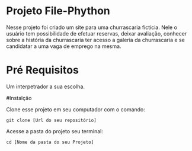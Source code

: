 # Projeto File-Phython
Nesse projeto foi criado um site para uma churrascaria fictícia. Nele o usuário tem possibilidade de efetuar reservas,
deixar avaliação, conhecer sobre a história da churrascaria ter acesso a galeria da churrascaria e se candidatar a uma
vaga de emprego na mesma. 

# Pré Requisitos
Um interpetrador a sua escolha.

#Instalção

Clone esse projeto em seu computador com o comando:

	git clone [Url do seu repositório]
Acesse a pasta do projeto seu terminal:

	cd [Nome da pasta do seu Projeto]
